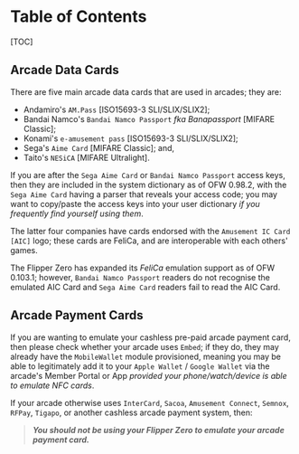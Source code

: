 # Table of Contents
[TOC]

## Arcade Data Cards
There are five main arcade data cards that are used in arcades; they are: 
- Andamiro's `AM.Pass` [ISO15693-3 SLI/SLIX/SLIX2];
- Bandai Namco's `Bandai Namco Passport` *fka Banapassport* [MIFARE Classic];
- Konami's `e-amusement pass` [ISO15693-3 SLI/SLIX/SLIX2];
- Sega's `Aime Card` [MIFARE Classic]; and,
- Taito's `NESiCA` [MIFARE Ultralight].

If you are after the `Sega Aime Card` or `Bandai Namco Passport` access keys, then they are included in the system dictionary as of OFW 0.98.2, with the `Sega Aime Card` having a parser that reveals your access code; you may want to copy/paste the access keys into your user dictionary *if you frequently find yourself using them*.

The latter four companies have cards endorsed with the `Amusement IC Card [AIC]` logo; these cards are FeliCa, and are interoperable with each others' games.

The Flipper Zero has expanded its *FeliCa* emulation support as of OFW 0.103.1; however, `Bandai Namco Passport` readers do not recognise the emulated AIC Card and `Sega Aime Card` readers fail to read the AIC Card.
## Arcade Payment Cards
If you are wanting to emulate your cashless pre-paid arcade payment card, then please check whether your arcade uses `Embed`; if they do, they may already have the `MobileWallet` module provisioned, meaning you may be able to legitimately add it to your `Apple Wallet` / `Google Wallet` via the arcade's Member Portal or App *provided your phone/watch/device is able to emulate NFC cards*.

If your arcade otherwise uses `InterCard`, `Sacoa`, `Amusement Connect`, `Semnox`, `RFPay`, `Tigapo`, or another cashless arcade payment system, then:
> ***You __should not__ be using your Flipper Zero to emulate your arcade payment card.***
